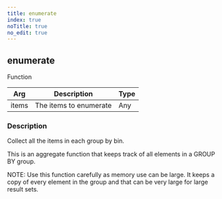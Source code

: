 ```yaml
---
title: enumerate
index: true
noTitle: true
no_edit: true
---
```




<div class="vql_item"></div>


## enumerate
<span class='vql_type pull-right page-header'>Function</span>



<div class="vqlargs"></div>

Arg | Description | Type
----|-------------|-----
items|The items to enumerate|Any

### Description

Collect all the items in each group by bin.

This is an aggregate function that keeps track of all elements in
a GROUP BY group.

NOTE: Use this function carefully as memory use can be large. It
keeps a copy of every element in the group and that can be very
large for large result sets.


